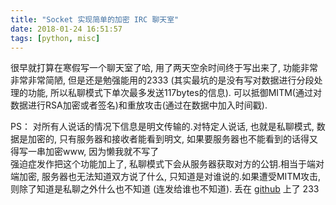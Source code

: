 ```yaml
---
title: "Socket 实现简单的加密 IRC 聊天室"
date: 2018-01-24 16:51:57
tags: [python, misc]
---
```


很早就打算在寒假写一个聊天室了哈, 用了两天空余时间终于写出来了, 功能非常非常非常简陋, 但是还是勉强能用的2333 (其实最坑的是没有写对数据进行分段处理的功能, 所以私聊模式下单次最多发送117bytes的信息). 可以抵御MITM(通过对数据进行RSA加密或者签名)和重放攻击(通过在数据中加入时间戳).  

<!-- more -->

PS： 对所有人说话的情况下信息是明文传输的.对特定人说话, 也就是私聊模式, 数据是加密的, 只有服务器和接收者能看到明文, 如果要服务器也不能看到的话得又得写一串加密www, 因为懒我就不写了  
强迫症发作把这个功能加上了, 私聊模式下会从服务器获取对方的公钥.相当于端对端加密, 服务器也无法知道双方说了什么, 只知道是对谁说的.如果遭受MITM攻击, 则除了知道是私聊之外什么也不知道 (连发给谁也不知道). 
丢在 [github](https://github.com/rmb122/Encrypted-chat-room) 上了 233 